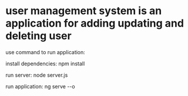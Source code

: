 # user management system is an application for adding updating and deleting user

use command to run application:

install dependencies:
npm install

run server:
node server.js

run application:
ng serve --o
